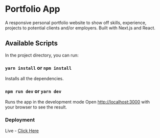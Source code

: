 # Portfolio App

A responsive personal portfolio website to show off skills, experience, projects to potential clients and/or employers. Built with Next.js and React.

## Available Scripts

In the project directory, you can run:

### `yarn install` or `npm install`

Installs all the dependencies.

### `npm run dev` or `yarn dev`

Runs the app in the development mode
Open [http://localhost:3000](http://localhost:3000) with your browser to see the result.

### Deployment

Live - [Click Here](https://zarin-raihana-245d32.netlify.app/)

